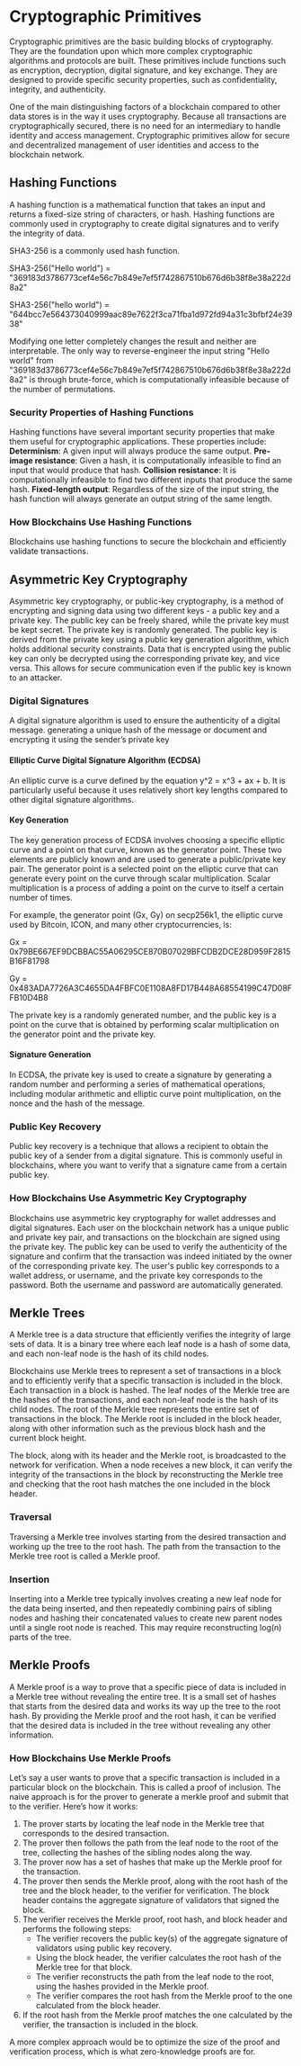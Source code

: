 # Cryptographic Primitives

Cryptographic primitives are the basic building blocks of cryptography. They are the foundation upon which more complex cryptographic algorithms and protocols are built. These primitives include functions such as encryption, decryption, digital signature, and key exchange. They are designed to provide specific security properties, such as confidentiality, integrity, and authenticity.

One of the main distinguishing factors of a blockchain compared to other data stores is in the way it uses cryptography. Because all transactions are cryptographically secured, there is no need for an intermediary to handle identity and access management. Cryptographic primitives allow for secure and decentralized management of user identities and access to the blockchain network.

## Hashing Functions

A hashing function is a mathematical function that takes an input and returns a fixed-size string of characters, or hash. Hashing functions are commonly used in cryptography to create digital signatures and to verify the integrity of data.

SHA3-256 is a commonly used hash function.

SHA3-256("Hello world") = "369183d3786773cef4e56c7b849e7ef5f742867510b676d6b38f8e38a222d8a2"

SHA3-256("hello world") = "644bcc7e564373040999aac89e7622f3ca71fba1d972fd94a31c3bfbf24e3938"

Modifying one letter completely changes the result and neither are interpretable. The only way to reverse-engineer the input string "Hello world" from "369183d3786773cef4e56c7b849e7ef5f742867510b676d6b38f8e38a222d8a2" is through brute-force, which is computationally infeasible because of the number of permutations.

### Security Properties of Hashing Functions

Hashing functions have several important security properties that make them useful for cryptographic applications. These properties include:
**Determinism**: A given input will always produce the same output.
**Pre-image resistance**: Given a hash, it is computationally infeasible to find an input that would produce that hash.
**Collision resistance**: It is computationally infeasible to find two different inputs that produce the same hash.
**Fixed-length output**: Regardless of the size of the input string, the hash function will always generate an output string of the same length.

### How Blockchains Use Hashing Functions

Blockchains use hashing functions to secure the blockchain and efficiently validate transactions.

## Asymmetric Key Cryptography

Asymmetric key cryptography, or public-key cryptography, is a method of encrypting and signing data using two different keys - a public key and a private key. The public key can be freely shared, while the private key must be kept secret. The private key is randomly generated. The public key is derived from the private key using a public key generation algorithm, which holds additional security constraints. Data that is encrypted using the public key can only be decrypted using the corresponding private key, and vice versa. This allows for secure communication even if the public key is known to an attacker.

### Digital Signatures

A digital signature algorithm is used to ensure the authenticity of a digital message. generating a unique hash of the message or document and encrypting it using the sender’s private key

#### Elliptic Curve Digital Signature Algorithm (ECDSA)

An elliptic curve is a curve defined by the equation y^2 = x^3 + ax + b. It is particularly useful because it uses relatively short key lengths compared to other digital signature algorithms.

#### Key Generation

The key generation process of ECDSA involves choosing a specific elliptic curve and a point on that curve, known as the generator point. These two elements are publicly known and are used to generate a public/private key pair. The generator point is a selected point on the elliptic curve that can generate every point on the curve through scalar multiplication. Scalar multiplication is a process of adding a point on the curve to itself a certain number of times.

For example, the generator point (Gx, Gy) on secp256k1, the elliptic curve used by Bitcoin, ICON, and many other cryptocurrencies, is:

Gx = 0x79BE667EF9DCBBAC55A06295CE870B07029BFCDB2DCE28D959F2815B16F81798

Gy = 0x483ADA7726A3C4655DA4FBFC0E1108A8FD17B448A68554199C47D08FFB10D4B8

The private key is a randomly generated number, and the public key is a point on the curve that is obtained by performing scalar multiplication on the generator point and the private key.

#### Signature Generation

In ECDSA, the private key is used to create a signature by generating a random number and performing a series of mathematical operations, including modular arithmetic and elliptic curve point multiplication, on the nonce and the hash of the message.

### Public Key Recovery

Public key recovery is a technique that allows a recipient to obtain the public key of a sender from a digital signature. This is commonly useful in blockchains, where you want to verify that a signature came from a certain public key.

### How Blockchains Use Asymmetric Key Cryptography

Blockchains use asymmetric key cryptography for wallet addresses and digital signatures. Each user on the blockchain network has a unique public and private key pair, and transactions on the blockchain are signed using the private key. The public key can be used to verify the authenticity of the signature and confirm that the transaction was indeed initiated by the owner of the corresponding private key. The user's public key corresponds to a wallet address, or username, and the private key corresponds to the password. Both the username and password are automatically generated.

## Merkle Trees

A Merkle tree is a data structure that efficiently verifies the integrity of large sets of data. It is a binary tree where each leaf node is a hash of some data, and each non-leaf node is the hash of its child nodes.

Blockchains use Merkle trees to represent a set of transactions in a block and to efficiently verify that a specific transaction is included in the block. Each transaction in a block is hashed. The leaf nodes of the Merkle tree are the hashes of the transactions, and each non-leaf node is the hash of its child nodes. The root of the Merkle tree represents the entire set of transactions in the block. The Merkle root is included in the block header, along with other information such as the previous block hash and the current block height.

The block, along with its header and the Merkle root, is broadcasted to the network for verification. When a node receives a new block, it can verify the integrity of the transactions in the block by reconstructing the Merkle tree and checking that the root hash matches the one included in the block header.

### Traversal

Traversing a Merkle tree involves starting from the desired transaction and working up the tree to the root hash. The path from the transaction to the Merkle tree root is called a Merkle proof.

### Insertion

Inserting into a Merkle tree typically involves creating a new leaf node for the data being inserted, and then repeatedly combining pairs of sibling nodes and hashing their concatenated values to create new parent nodes until a single root node is reached. This may require reconstructing log(n) parts of the tree.

## Merkle Proofs

A Merkle proof is a way to prove that a specific piece of data is included in a Merkle tree without revealing the entire tree. It is a small set of hashes that starts from the desired data and works its way up the tree to the root hash. By providing the Merkle proof and the root hash, it can be verified that the desired data is included in the tree without revealing any other information.

### How Blockchains Use Merkle Proofs

Let’s say a user wants to prove that a specific transaction is included in a particular block on the blockchain. This is called a proof of inclusion. The naive approach is for the prover to generate a merkle proof and submit that to the verifier. Here’s how it works:

1. The prover starts by locating the leaf node in the Merkle tree that corresponds to the desired transaction.
2. The prover then follows the path from the leaf node to the root of the tree, collecting the hashes of the sibling nodes along the way.
3. The prover now has a set of hashes that make up the Merkle proof for the transaction.
4. The prover then sends the Merkle proof, along with the root hash of the tree and the block header, to the verifier for verification. The block header contains the aggregate signature of validators that signed the block.
5. The verifier receives the Merkle proof, root hash, and block header and performs the following steps:
    - The verifier recovers the public key(s) of the aggregate signature of validators using public key recovery.
    - Using the block header, the verifier calculates the root hash of the Merkle tree for that block.
    - The verifier reconstructs the path from the leaf node to the root, using the hashes provided in the Merkle proof.
    - The verifier compares the root hash from the Merkle proof to the one calculated from the block header.
6. If the root hash from the Merkle proof matches the one calculated by the verifier, the transaction is included in the block.

A more complex approach would be to optimize the size of the proof and verification process, which is what zero-knowledge proofs are for.
